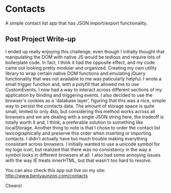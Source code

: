 Contacts
========

A simple contact list app that has JSON import/export functionality.


## Post Project Write-up ##

I ended up really enjoying this challenge, even though I initially thought that manipulating the DOM with native JS would be tedious and require lots of boilerplate code. In fact, I think it had the opposite effect, and my code came out looking pretty modular and organized. Creating my own utility library to wrap certain native DOM functions and emulating jQuery functionality that was not available to me was paticularly helpful. I wrote a small trigger function and, with a polyfill that allowed me to use CustomEvents, I now had a way to interact across different sections of my application by binding and triggering events. I also decided to use the browser's cookies as a 'database layer', figuring that this was a nice, simple way to persist the contacts data. The amount of storage space is quite small, limited to only 4kb, but considering this method works across all browsers and we are dealing with a single JSON string here, the tradeoff is totally worth it and, I think, a preferable solution to something like localStorage. Another thing to note is that I chose to order the contact list lexicographically and preserve this order when inserting or importing contacts. I didn't actually have too much trouble making everything consistant across browsers. I initially wanted to use a unicode symbol for my logo icon, but realized that there was no consistancy in the way a symbol looks in different browsers at all. I also had some annoying issues with the way IE treats innerHTML, but that wasn't too hard to resolve.

You can also check this app out live on my site:
http://www.benlyaunzon.com/contacts

Cheers!
